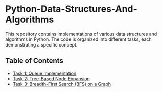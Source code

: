 # Python-Data-Structures-And-Algorithms


This repository contains implementations of various data structures and algorithms in Python. The code is organized into different tasks, each demonstrating a specific concept.

## Table of Contents

- [Task 1: Queue Implementation](#task-1-queue-implementation)
- [Task 2: Tree-Based Node Expansion](#task-2-tree-based-node-expansion)
- [Task 3: Breadth-First Search (BFS) on a Graph](#task-3-breadth-first-search-bfs-on-a-graph)
